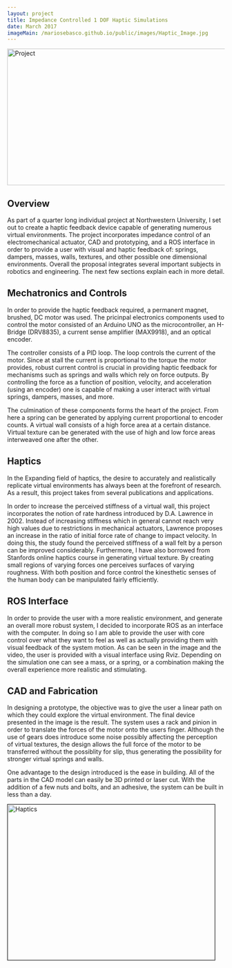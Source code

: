 ```yaml
---
layout: project
title: Impedance Controlled 1 DOF Haptic Simulations
date: March 2017
imageMain: /mariosebasco.github.io/public/images/Haptic_Image.jpg
---
```


<img src="/mariosebasco.github.io/public/images/Spring_Mass.PNG" alt="Project" style="width:800px;height:316px;">

## Overview

   As part of a quarter long individual project at Northwestern University, I set out to create a haptic feedback device capable of generating numerous virtual environments. The project incorporates impedance control of an electromechanical actuator, CAD and prototyping, and a ROS interface in order to provide a user with visual and haptic feedback of: springs, dampers, masses, walls, textures, and other possible one dimensional environments. Overall the proposal integrates several important subjects in robotics and engineering. The next few sections explain each in more detail.

## Mechatronics and Controls

In order to provide the haptic feedback required, a permanent magnet, brushed, DC motor was used.
The pricinpal electronics components used to control the motor consisted of an Arduino UNO as the microcontroller, an H-Bridge (DRV8835), a current sense amplifier (MAX9918), and an optical encoder.

The controller consists of a PID loop. The loop controls the current of the motor. Since at stall the current is proportional to the torque the motor provides, robust current control is crucial in providing haptic feedback for mechanisms such as springs and walls which rely on force outputs. By controlling the force as a function of position, velocity, and acceleration (using an encoder) one is capable of making a user interact with virtual springs, dampers, masses, and more.

The culmination of these components forms the heart of the project. From here a spring can be generated by applying current proportional to encoder counts. A virtual wall consists of a high force area at a certain distance. Virtual texture can be generated with the use of high and low force areas interweaved one after the other.

## Haptics

In the Expanding field of haptics, the desire to accurately and realistically replicate virtual environments has always been at the forefront of research. As a result, this project takes from several publications and applications.

In order to increase the perceived stiffness of a virtual wall, this project incorporates the notion of rate hardness introduced by D.A. Lawrence in 2002. Instead of increasing stiffness which in general cannot reach very high values due to restrictions in  mechanical actuators, Lawrence proposes an increase in the ratio of initial force rate of change to impact velocity. In doing this, the study found the perceived stiffness of a wall felt by a person can be improved considerably. Furthermore, I have also borrowed from Stanfords online haptics course in generating virtual texture. By creating small regions of varying forces one perceives surfaces of varying roughness. With both position and force control the kinesthetic senses of the human body can be manipulated fairly efficiently. 


## ROS Interface

In order to provide the user with a more realistic environment, and generate an overall more robust system, I decided to incorporate ROS as an interface with the computer. In doing so I am able to provide the user with core control over what they want to feel as well as actually providing them with visual feedback of the system motion. As can be seen in the image and the video, the user is provided with a visual interface using Rviz. Depending on the simulation one can see a mass, or a spring, or a combination making the overall experience more realistic and stimulating.


## CAD and Fabrication

In designing a prototype, the objective was to give the user a linear path on which they could explore the virtual environment. The final device presented in the image is the result. The system uses a rack and pinion in order to translate the forces of the motor onto the users finger. Although the use of gears does introduce some noise possibly affecting the perception of virtual textures, the design allows the full force of the motor to be transferred without the possiblity for slip, thus generating the possibility for stronger virtual springs and walls.

One advantage to the design introduced is the ease in building. All of the parts in the CAD model can easily be 3D printed or laser cut. With the addition of a few nuts and bolts, and an adhesive, the system can be built in less than a day.

<a href="https://www.youtube.com/watch?v=MxQj3a0YSm8" target="_blank"><img src="https://img.youtube.com/vi/MxQj3a0YSm8/0.jpg" alt="Haptics" width="480" height="360" border="1" /></a>